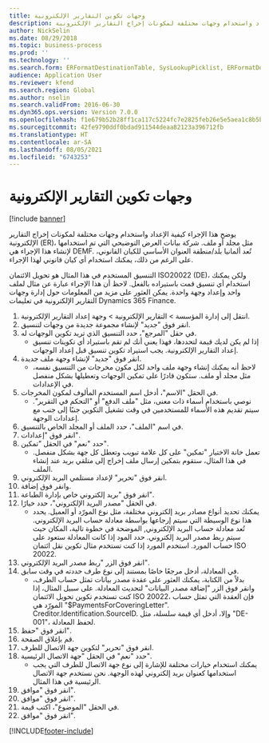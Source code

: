 ```yaml
---
title: وجهات تكوين التقارير الإلكترونية
description: يوضح هذا الإجراء كيفية الإعداد واستخدام وجهات مختلفة لمكونات إخراج التقارير الإلكترونية (ER)، مثل مجلد أو ملف.
author: NickSelin
ms.date: 08/29/2018
ms.topic: business-process
ms.prod: ''
ms.technology: ''
ms.search.form: ERFormatDestinationTable, SysLookupPicklist, ERFormatDestinationSettings, ERFormatDestinationEmailSettings, ERExpressionDesignerFormula, SRSPrintDestinationTokens
audience: Application User
ms.reviewer: kfend
ms.search.region: Global
ms.author: nselin
ms.search.validFrom: 2016-06-30
ms.dyn365.ops.version: Version 7.0.0
ms.openlocfilehash: f1e679b52b28ff1ca117c5224fc7e2825feb26e5e5aea1c8b5bc3a88d1eaf235
ms.sourcegitcommit: 42fe9790ddf0bdad911544deaa82123a396712fb
ms.translationtype: HT
ms.contentlocale: ar-SA
ms.lasthandoff: 08/05/2021
ms.locfileid: "6743253"
---
```

# <a name="er-configure-destinations"></a>وجهات تكوين التقارير الإلكترونية

[!include [banner](../../includes/banner.md)]

يوضح هذا الإجراء كيفية الإعداد واستخدام وجهات مختلفة لمكونات إخراج التقارير الإلكترونية (ER)، مثل مجلد أو ملف. شركة بيانات العرض التوضيحي التي تم استخدامها لإنشاء هذا الإجراء هي DEMF. تُعد ألمانيا بلد/منطقة العنوان الأساسي للكيان القانوني، على الرغم من ذلك، يمكنك استخدام أي كيان قانوني لهذا الإجراء. 

التنسيق المستخدم في هذا المثال هو تحويل الائتمان ISO20022 (DE)، ولكن يمكنك استخدام أي تنسيق قمت باستيراده بالفعل. لاحظ أن هذا الإجراء عبارة عن مثال لملف واحد وإعداد وجهة واحدة. يمكن العثور على مزيد من المعلومات حول إدارة وجهات التقارير الإلكترونية في تعليمات Dynamics 365 Finance.

1. انتقل إلى إدارة المؤسسة > التقارير الإلكترونية > وجهة إعداد التقارير الإلكترونية‬.
2. انقر فوق "جديد" لإنشاء مجموعة جديدة من وجهات لتنسيق.
3. في حقل "المرجع"، حدد التنسيق الذي تريد تكوين الوجهات له.
    * إذا لم يكن لديك قيمة لتحددها، فهذا يعني أنك لم تقم باستيراد أي تكوينات تنسيق إعداد التقارير الإلكترونية. يجب استيراد تكوين تنسيق قبل إعداد الوجهات.  
4. انقر فوق "جديد" لإنشاء وجهة ملف جديدة.
    * لاحظ أنه يمكنك إنشاء وجهة ملف واحد لكل مكون مخرجات من التنسيق نفسه، مثل مجلد أو ملف. ستكون قادرًا على تمكين الوجهات وتعطيلها بشكل منفصل في الإعدادات.  
5. في الحقل "الاسم"، أدخل اسم المستخدم المألوف لمكون المخرجات.
    * نوصي باستخدام أسماء ذات معنى، مثل "ملف الدفع" أو "التحكم في التقرير". سيتم تقديم هذه الأسماء للمستخدمين في وقت تشغيل التكوين جنبًا إلى جنب مع إعدادات الوجهة.  
6. في اسم "الملف"، حدد الملف أو المجلد الخاص بالتنسيق.
7. انقر فوق "إعدادات".
8. حدد "نعم" في الحقل "تمكين".
    * تعمل خانة الاختيار "تمكين" على كل علامة تبويب وتعطل كل جهة بشكل منفصل. في هذا المثال، ستقوم بتمكين إرسال ملف إخراج إلى متلقي بريد عند إنشاء الملف.  
9. انقر فوق "تحرير" لإعداد مستلمي البريد الإلكتروني.
10. وانقر فوق إضافة.
11. انقر فوق "بريد إلكتروني خاص بإدارة الطباعة‬".
12. في الحقل "مصدر البريد الإلكتروني"، حدد خيارًا.
    * يمكنك تحديد أنواع مصادر بريد إلكتروني مختلفة، مثل نوع المورّد أو العميل. يحدد هذا نوع الوسيطة التي سيتم إرجاعها بواسطة معادلة حساب البريد الإلكتروني. تُعد معادلة حساب البريد الإلكتروني, الموضحة في خطوة تالية، المكان حيث سيتم ربط مصدر البريد إلكتروني. حدد المود إذا كانت المعادلة ستعود على حساب المورد. استخدم المورد إذا كنت تستخدم مثال تكوين نقل ائتمان ISO 20022.  
13. انقر فوق الزر "ربط مصدر البريد الإلكتروني".
14. في المعادلة، أدخل مرجعًا خاصًا بمستند إلى نوع طرف حددته في وقت سابق.
    * بدلاً من الكتابة، يمكنك العثور على عقدة مصدر بيانات تمثل حساب الطرف، وانقر فوق الزر "إضافة مصدر البيانات" لتحديث المعادلة. على سبيل المثال، إذا كنت تستخدم تكوين تحويل الائتمان ISO 20022، فإن العقدة التي تمثل حساب المورّد هي "$PaymentsForCoveringLetter". Creditor.Identification.SourceID. وإلا، أدخل أي قيمة سلسلة، مثل "DE-001"، لحفظ المعادلة.  
15. انقر فوق "حفظ".
16. قم بإغلاق الصفحة.
17. انقر فوق "تحرير" لتكوين جهة الاتصال للطرف.
18. حدد "نعم" في الحقل "جهة الاتصال الرئيسية‬".
    * يمكنك استخدام خيارات مختلفة للإشارة إلى نوع جهة الاتصال للطرف التي يجب استخدامها كعنوان بريد إلكتروني لهذه الوجهة. نحن نستخدم جهة الاتصال الرئيسية في هذا المثال.  
19. انقر فوق "موافق".
20. انقر فوق "موافق".
21. في الحقل "الموضوع"، اكتب قيمة.
22. انقر فوق "موافق".



[!INCLUDE[footer-include](../../../../includes/footer-banner.md)]